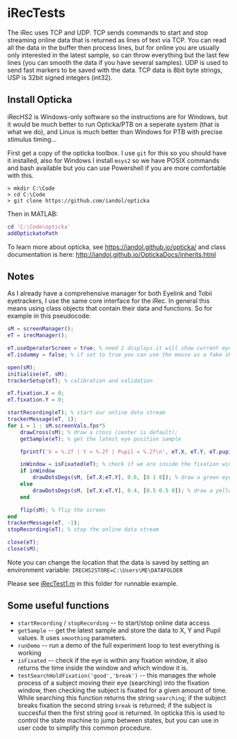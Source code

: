 # iRecTests

The iRec uses TCP and UDP. TCP sends commands to start and stop streaming online data that is returned as lines of text via TCP. You can read all the data in the buffer then process lines, but for online you are usually only interested in the latest sample, so can throw everything but the last few lines (you can smooth the data if you have several samples). UDP is used to send fast markers to be saved with the data. TCP data is 8bit byte strings, USP is 32bit signed integers (int32).

## Install Opticka

iRecHS2 is Windows-only software so the instructions are for Windows, but it would be much better to run Opticka/PTB on a seperate system (that is what we do), and Linux is much better than Windows for PTB with precise stimulus timing...

First get a copy of the opticka toolbox. I use `git` for this so you should have it installed, also for Windows I install `msys2` so we have POSIX commands and bash available but you can use Powershell if you are more comfortable with this.

```shell transcript
> mkdir C:\Code
> cd C:\Code
> git clone https://github.com/iandol/opticka
```

Then in MATLAB:

```matlab
cd 'C:\Code\opticka'
addOptickatoPath
```

To learn more about opticka, see https://iandol.github.io/opticka/ and class documentation is here: http://iandol.github.io/OptickaDocs/inherits.html 

## Notes

As I already have a comprehensive manager for both Eyelink and Tobii eyetrackers, I use the same core interface for the iRec. In general this means using class objects that contain their data and functions. So for example in this pseudocode:

```matlab
sM = screenManager();
eT = irecManager();

eT.useOperatorScreen = true; % need 2 displays it will show current eye position on experimenter machine
eT.isdummy = false; % if set to true you can use the mouse as a fake iRec, useful for debugging...

open(sM);
initialise(eT, sM);
trackerSetup(eT); % calibration and validation

eT.fixation.X = 0;
eT.fixation.Y = 0;

startRecording(eT); % start our online data stream
trackerMessage(eT, 1);
for i = 1 : sM.screenVals.fps*5
    drawCross(sM); % draw a cross (center is default);
    getSample(eT); % get the latest eye position sample

    fprintf('X = %.2f | Y = %.2f | Pupil = %.2f\n', eT.X, eT.Y, eT.pupil);

    inWindow = isFixated(eT); % check if we are inside the fixation window
    if inWindow
        drawDotsDegs(sM, [eT.X;eT.Y], 0.6, [0 1 0]); % draw a green eye position dot
    else
        drawDotsDegs(sM, [eT.X;eT.Y], 0.4, [0.5 0.5 0]); % draw a yellow eye position dot
    end

    flip(sM); % flip the screen
end
trackerMessage(eT, -1);
stopRecording(eT); % stop the online data stream

close(eT);
close(sM);
```

Note you can change the location that the data is saved by setting an environment variable: `IRECHS2STORE=C:\Users\ME\DATAFOLDER`

Please see [iRecTest1.m](https://github.com/iandol/iRecTests/blob/main/iRecTest1.m) in this folder for runnable example.

## Some useful functions

- `startRecording` / `stopRecording` -- to start/stop online data access
- `getSample` -- get the latest sample and store the data to X, Y and Pupil values. It uses `smoothing` parameters.
- `runDemo` -- run a demo of the full experiment loop to test everything is working
- `isFixated` -- check if the eye is within any fixation window, it also returns the time inside the window and which window it is.
- `testSearchHoldFixation('good','break')` -- this manages the whole process of a subject moving their eye (searching) into the fixation window, then checking the subject is fixated for a given amount of time. While searching this function returns the string `searching`; if the subject breaks fixation the second string `break` is returned; if the subject is succesful then the first string `good` is returned. In opticka this is used to control the state machine to jump between states, but you can use in user code to simplify this common procedure.


